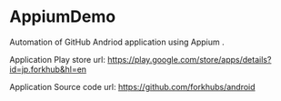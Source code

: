 # AppiumDemo
Automation of GitHub Andriod application using Appium .



Application Play store url: https://play.google.com/store/apps/details?id=jp.forkhub&hl=en

Application Source code url: https://github.com/forkhubs/android
